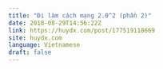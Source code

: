 ```yaml
---
title: "Đi làm cách mạng 2.0^2 (phần 2)"
date: 2018-08-29T14:56:22Z
link: https://huydx.com/post/177519118669
site: huydx.com
language: Vietnamese
draft: false
---
```

